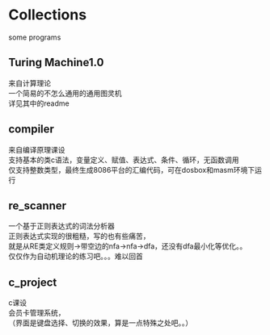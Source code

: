 # Collections
some programs

## Turing Machine1.0  
来自计算理论  
一个简易的不怎么通用的通用图灵机  
详见其中的readme

## compiler
来自编译原理课设  
支持基本的类c语法，变量定义、赋值、表达式、条件、循环，无函数调用  
仅支持整数类型，最终生成8086平台的汇编代码，可在dosbox和masm环境下运行

## re_scanner
一个基于正则表达式的词法分析器  
正则表达式实现的很粗糙，写的也有些痛苦，  
就是从RE类定义规则->带空边的nfa->nfa->dfa，还没有dfa最小化等优化。。  
仅仅作为自动机理论的练习吧。。。难以回首

## c_project
c课设  
会员卡管理系统，  
（界面是键盘选择、切换的效果，算是一点特殊之处吧。。）
